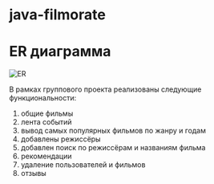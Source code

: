 # java-filmorate
# ER диаграмма
![ER](https://user-images.githubusercontent.com/38191066/233399403-aa81776b-10dc-441b-b360-5fd138887cf0.png)

В рамках группового проекта реализованы следующие функциональности:
1. общие фильмы
2. лента событий
3. вывод самых популярных фильмов по жанру и годам
4. добавлены режиссёры
5. добавлен поиск по режиссёрам и названиям фильма
6. рекомендации
7. удаление пользователей и фильмов
8. отзывы
